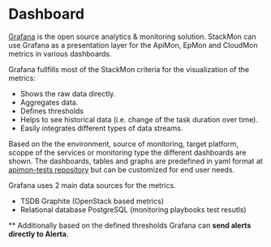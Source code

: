 # Dashboard

[Grafana](https://grafana.com/) is the open source analytics & monitoring
solution. StackMon can use Grafana as a presentation layer for the ApiMon, 
EpMon and CloudMon metrics in various dashboards.

Grafana fullfills most of the StackMon criteria for the visualization of the
metrics:

 - Shows the raw data directly. 
 - Aggregates data. 
 - Defines thresholds
 - Helps to see historical data (i.e. change of the task duration over time). 
 - Easily integrates different types of data streams.

Based on the the environment, source of monitoring, target platform, scoppe of
the services or monitoring type the different dashboards are shown. The
dashboards, tables and graphs are predefined in yaml format at [apimon-tests
repository](https://github.com/stackmon/apimon-tests/tree/main/dashboards) but
can be customized for end user needs.

Grafana uses 2 main data sources for the metrics.
 - TSDB Graphite (OpenStack based metrics)
 - Relational database PostgreSQL (monitoring playbooks test resutls)

** Additionally based on the defined thresholds Grafana can **send alerts 
directly to Alerta**.
